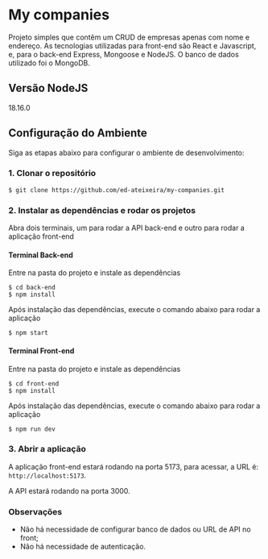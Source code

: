 # My companies

Projeto simples que contêm um CRUD de empresas apenas com nome e endereço. As tecnologias utilizadas para front-end são React e Javascript, e, para o back-end Express, Mongoose e NodeJS. O banco de dados utilizado foi o MongoDB.

## Versão NodeJS
18.16.0

## Configuração do Ambiente

Siga as etapas abaixo para configurar o ambiente de desenvolvimento:

### 1. Clonar o repositório
```
$ git clone https://github.com/ed-ateixeira/my-companies.git
```

### 2. Instalar as dependências e rodar os projetos

Abra dois terminais, um para rodar a API back-end e outro para rodar a aplicação front-end

#### Terminal Back-end
Entre na pasta do projeto e instale as dependências
```
$ cd back-end
$ npm install
```
Após instalação das dependências, execute o comando abaixo para rodar a aplicação
```
$ npm start
```

#### Terminal Front-end
Entre na pasta do projeto e instale as dependências
```
$ cd front-end
$ npm install
```
Após instalação das dependências, execute o comando abaixo para rodar a aplicação
```
$ npm run dev
```

### 3. Abrir a aplicação
A aplicação front-end estará rodando na porta 5173, para acessar, a URL é: `http://localhost:5173`.

A API estará rodando na porta 3000.

### Observações
- Não há necessidade de configurar banco de dados ou URL de API no front;
- Não há necessidade de autenticação.
